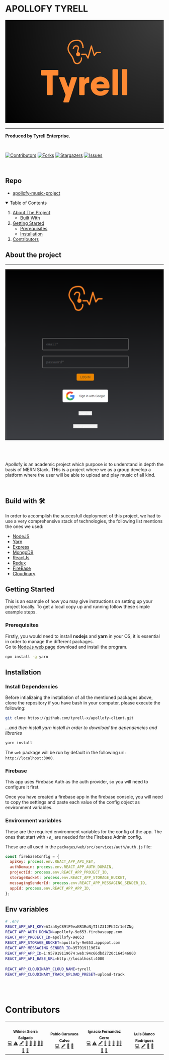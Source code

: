 

# **APOLLOFY TYRELL**

<center>
<img src="./src/assets/images/tyrell.png" width="600px"> </img>

</center>

<hr>

**Produced by Tyrell Enterprise.**

<br>

[![Contributors][contributors-shield]][contributors-url]
[![Forks][forks-shield]][forks-url]
[![Stargazers][stars-shield]][stars-url]
[![Issues][issues-shield]][issues-url]

<p>

</p>

<br>

## Repo

- [apollofy-music-project](https://github.com/assembler-school/apollofy-music-project.git)

<!-- TABLE OF CONTENTS -->
<details open="open">
  <summary>Table of Contents</summary>
  <ol>
    <li>
      <a href="#about-the-project">About The Project</a>
      <ul>
        <li><a href="#built-with">Built With</a></li>
      </ul>
    </li>
    <li>
      <a href="#getting-started">Getting Started</a>
      <ul>
        <li><a href="#prerequisites">Prerequisites</a></li>
        <li><a href="#installation">Installation</a></li>
      </ul>
    </li>
    <li><a href="#contributing">Contributors</a></li>
  </ol>
</details>

## About the project
---
<center>
<img src="./src/assets/images/screenshot.png" width="600px"> </img>

</center>
<br>
<br>
<br>

<p >Apollofy is an academic project which purpose is to understand in depth the basis of MERN Stack. THis is a project where we as a group develop a platform where the user will be able to upload and play music of all kind.</p>
<br>

## Build with 🛠️

In order to accomplish the succesfull deployment of this project, we had to use a very comprehensive stack of technologies, the following list mentions the ones we used:

* [NodeJS](https://nodejs.org/es/)
* [Yarn](https://classic.yarnpkg.com/en/docs/install/#windows-stable)
* [Express](https://expressjs.com/)
* [MongoDB](https://www.mongodb.com/)
* [ReactJs](https://es.reactjs.org/)
* [Redux](https://es.redux.js.org/)
* [FireBase](https://firebase.google.com/)
* [Cloudinary](https://cloudinary.com/)

## Getting Started

This is an example of how you may give instructions on setting up your project locally.
To get a local copy up and running follow these simple example steps.
<br>

### **Prerequisites**

Firstly, you would need to install **nodejs** and **yarn** in your OS, it is essential in order to manage the different packages. <br>
Go to [NodeJs web page](https://nodejs.org/es/) download and install the program.

  ```sh
  npm install -g yarn
  ```

## Installation

### **Install Dependencies**

Before intializaing the installation of all the mentioned packages above, clone the repository if you have bash in your computer, please execute the following:

  ```sh
  git clone https://github.com/tyrell-x/apollofy-client.git
  ```

*...and then install yarn install in order to download the dependencies and libraries*

  ```sh
  yarn install 
  ```

The `web` package will be run by default in the following url:
`http://localhost:3000`.
### Firebase

This app uses Firebase Auth as the auth provider, so you will need to configure
it first.

Once you have created a firebase app in the firebase console, you will need to
copy the settings and paste each value of the config object as environment
variables.

### Environment variables

These are the required environment variables for the config of the app. The ones
that start with `FB_` are needed for the Firebase Admin config.

These are all used in the `packages/web/src/services/auth/auth.js` file:

```js
const firebaseConfig = {
  apiKey: process.env.REACT_APP_API_KEY,
  authDomain: process.env.REACT_APP_AUTH_DOMAIN,
  projectId: process.env.REACT_APP_PROJECT_ID,
  storageBucket: process.env.REACT_APP_STORAGE_BUCKET,
  messagingSenderId: process.env.REACT_APP_MESSAGING_SENDER_ID,
  appId: process.env.REACT_APP_APP_ID,
};
```

## Env variables

```bash
# .env
REACT_APP_API_KEY=AIzaSyCB9tP9exKR1RoNjTIlZ3IJPh2Cr1efZNg
REACT_APP_AUTH_DOMAIN=apollofy-9e653.firebaseapp.com
REACT_APP_PROJECT_ID=apollofy-9e653
REACT_APP_STORAGE_BUCKET=apollofy-9e653.appspot.com
REACT_APP_MESSAGING_SENDER_ID=957919119674
REACT_APP_APP_ID=1:957919119674:web:94c66dbd2720c164546803
REACT_APP_API_BASE_URL=http://localhost:4000
 
REACT_APP_CLOUDINARY_CLOUD_NAME=tyrell
REACT_APP_CLOUDINARY_TRACK_UPLOAD_PRESET=upload-track
```
<br/>
<br>

<h1>Contributors</h1>

<table>
  <tr>
    <td align="center"><a href="https://github.com/wsierra010"><img src="https://avatars.githubusercontent.com/u/73594033?v=4" width="100px;" alt=""/><br /><sub><b>Wilmer Sierra Salgado</b></sub></a><br /><a href="https://github.com/assembler-school/Apollofy/commits?author=danilucaci" title="Code">💻</a> <a href="https://github.com/assembler-school/Apollofy/commits?author=danilucaci" title="Tests">⚠️</a> <a href="#content-danilucaci" title="Content">🖋</a> <a href="https://github.com/assembler-school/Apollofy/commits?author=danilucaci" title="Documentation">📖</a> <a href="#ideas-danilucaci" title="Ideas, Planning, & Feedback">🤔</a> <a href="#maintenance-danilucaci" title="Maintenance">🚧</a> <a href="#mentoring-danilucaci" title="Mentoring">🧑‍🏫</a> <a href="#projectManagement-danilucaci" title="Project Management">📆</a> <a href="#tool-danilucaci" title="Tools">🔧</a></td>
    <td align="center"><a href="https://www.linkedin.com/in/joan-carri%C3%B3n-anaya-a074851a0/"><img src="https://avatars.githubusercontent.com/u/32818594?v=4" width="100px;" alt=""/><br /><sub><b>Pablo Caravaca Calvo</b></sub></a><br /><a href="https://github.com/CCPablo" title="Code">💻</a> <a href="#content-JCarri14" title="Content">🖋</a> <a href="#data-JCarri14" title="Data">🔣</a> <a href="#design-JCarri14" title="Design">🎨</a></td>
    <td align="center"><a href="http://www.danilucaci.com"><img src="https://avatars.githubusercontent.com/u/45830117?v=4" width="100px;" alt=""/><br /><sub><b>Ignacio Fernandez Cerro</b></sub></a><br /><a href=" https://github.com/IGNACIOFC" title="Code">💻</a> <a href="https://github.com/assembler-school/Apollofy/commits?author=danilucaci" title="Tests">⚠️</a> <a href="#content-danilucaci" title="Content">🖋</a> <a href="https://github.com/assembler-school/Apollofy/commits?author=danilucaci" title="Documentation">📖</a> <a href="#ideas-danilucaci" title="Ideas, Planning, & Feedback">🤔</a> <a href="#maintenance-danilucaci" title="Maintenance">🚧</a> <a href="#mentoring-danilucaci" title="Mentoring">🧑‍🏫</a> <a href="#projectManagement-danilucaci" title="Project Management">📆</a> <a href="#tool-danilucaci" title="Tools">🔧</a></td>
    <td align="center"><a href="https://github.com/Leyber91"><img src="https://avatars.githubusercontent.com/u/10093491?v=4" width="100px;" alt=""/><br /><sub><b>Luis Blanco Rodriguez</b></sub></a><br /><a href="https://github.com/Leyber91" title="Code">💻</a> <a href="#content-JCarri14" title="Content">🖋</a> <a href="#data-JCarri14" title="Data">🔣</a> <a href="#design-JCarri14" title="Design">🎨</a></td>
  </tr>
</table>


<!-- https://www.markdownguide.org/basic-syntax/#reference-style-links -->
[contributors-shield]: https://img.shields.io/github/contributors/othneildrew/Best-README-Template.svg?style=for-the-badge
[contributors-url]: https://github.com/tyrell-x/apollofy-client/graphs/contributors
[forks-shield]: https://img.shields.io/github/forks/othneildrew/Best-README-Template.svg?style=for-the-badge
[forks-url]: https://github.com/tyrell-x/apollofy-client/network/members

[stars-shield]: https://img.shields.io/github/stars/othneildrew/Best-README-Template.svg?style=for-the-badge
[stars-url]: https://github.com/othneildrew/Best-README-Template/stargazers
[issues-shield]: https://img.shields.io/github/issues/othneildrew/Best-README-Template.svg?style=for-the-badge
[issues-url]: https://github.com/othneildrew/Best-README-Template/issues
[license-shield]: https://img.shields.io/github/license/othneildrew/Best-README-Template.svg?style=for-the-badge
[linkedin-url]: https://linkedin.com/in/othneildrew
[product-screenshot]: images/screenshot.png

